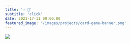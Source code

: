 ```yaml
---
title: '🃏 💭'
subtitle: 'click'
date: 2021-17-11 00:00:00
featured_image: '/images/projects/card-game-banner.png'
---
```



![](/images/projects/loona/card-game-banner.png)

